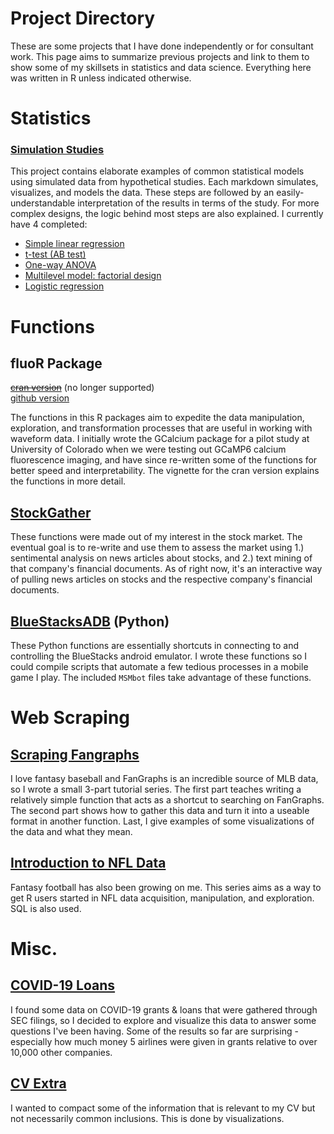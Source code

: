# Project Directory

These are some projects that I have done independently or for consultant work. This page aims to summarize previous projects and link to them to show some of my skillsets in statistics and data science. Everything here was written in R unless indicated otherwise.

# Statistics

### [Simulation Studies](https://github.com/atamalu/Applied-Stats-Sims)

This project contains elaborate examples of common statistical models using simulated data from hypothetical studies. Each markdown simulates, visualizes, and models the data. These steps are followed by an easily-understandable interpretation of the results in terms of the study. For more complex designs, the logic behind most steps are also explained. I currently have 4 completed:

* [Simple linear regression](https://github.com/atamalu/Applied-Stats-Sims/blob/master/Simple_Regression/simple_regression.md)
* [t-test (AB test)](https://github.com/atamalu/Applied-Stats-Sims/blob/master/t_test/t_test.md)
* [One-way ANOVA](https://github.com/atamalu/Applied-Stats-Sims/blob/master/one_way_anova/one_way_anova.md)
* [Multilevel model: factorial design](https://github.com/atamalu/Applied-Stats-Sims/blob/master/Multilevel_Factorial/Multilevel_Factorial.md)
* [Logistic regression](https://github.com/atamalu/Applied-Stats-Sims/blob/master/Logistic_Regression/Logistic_Regression.md)

# Functions

## fluoR Package
~~[cran version](https://github.com/atamalu/GCalcium)~~ (no longer supported) <BR>
[github version](https://github.com/atamalu/fluoR)

The functions in this R packages aim to expedite the data manipulation, exploration, and transformation processes that are useful in working with waveform data. I initially wrote the GCalcium package for a pilot study at University of Colorado when we were testing out GCaMP6 calcium fluorescence imaging, and have since re-written some of the functions for better speed and interpretability. The vignette for the cran version explains the functions in more detail.

## [StockGather](https://github.com/atamalu/StockGather)

These functions were made out of my interest in the stock market. The eventual goal is to re-write and use them to assess the market using 1.) sentimental analysis on news articles about stocks, and 2.) text mining of that company's financial documents. As of right now, it's an interactive way of pulling news articles on stocks and the respective company's financial documents.

## [BlueStacksADB](https://github.com/atamalu/BlueStacksADB) (Python)

These Python functions are essentially shortcuts in connecting to and controlling the BlueStacks android emulator. I wrote these functions so I could compile scripts that automate a few tedious processes in a mobile game I play. The included `MSMbot` files take advantage of these functions.

# Web Scraping

## [Scraping Fangraphs](https://github.com/atamalu/Scraping-Fangraphs)

I love fantasy baseball and FanGraphs is an incredible source of MLB data, so I wrote a small 3-part tutorial series. The first part teaches writing a relatively simple function that acts as a shortcut to searching on FanGraphs. The second part shows how to gather this data and turn it into a useable format in another function. Last, I give examples of some visualizations of the data and what they mean.

## [Introduction to NFL Data](https://github.com/atamalu/Intro-to-NFL-Data)

Fantasy football has also been growing on me. This series aims as a way to get R users started in NFL data acquisition, manipulation, and exploration. SQL is also used.

# Misc.

## [COVID-19 Loans](https://github.com/atamalu/covid_loans)

I found some data on COVID-19 grants & loans that were gathered through SEC filings, so I decided to explore and visualize this data to answer some questions I've been having. Some of the results so far are surprising - especially how much money 5 airlines were given in grants relative to over 10,000 other companies.

## [CV Extra](https://github.com/atamalu/CV-Extra)

I wanted to compact some of the information that is relevant to my CV but not necessarily common inclusions. This is done by visualizations. 
